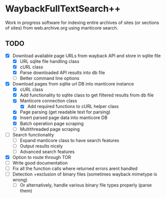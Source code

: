 # WaybackFullTextSearch++
Work in progress software for indexing entire archives of sites (or sections of sites) from web.archive.org using manticore search.

## TODO
- [X] Download available page URLs from wayback API and store in sqlite file
  - [X] URL sqlite file handling class
  - [X] cURL class
  - [X] Parse downloaded API results into db file
  - [ ] Better command line options
- [X] Download pages from sqlite url DB into manticore instance
  - [X] cURL class
  - [X] Add functionality to sqlite class to get filtered results from db file 
  - [X] Manticore connection class
    - [X] Add required functions to cURL helper class
  - [X] Page parsing (get readable text for parsing)
  - [X] Insert parsed page data into manticore DB
  - [X] Batch operation page scraping
  - [ ] Multithreaded page scraping
- [ ] Search functionality
  - [ ] Expand manticore class to have search features
  - [ ] Output results nicely
  - [ ] Advanced search features
- [X] Option to route through TOR
- [ ] Write good documentation
- [ ] Fix all the function calls where returned errors arent handled
- [ ] Detection +exclusion of binary files (sometimes wayback mimetype is wrong)
  - [ ] Or alternatively, handle various binary file types properly (parse them)